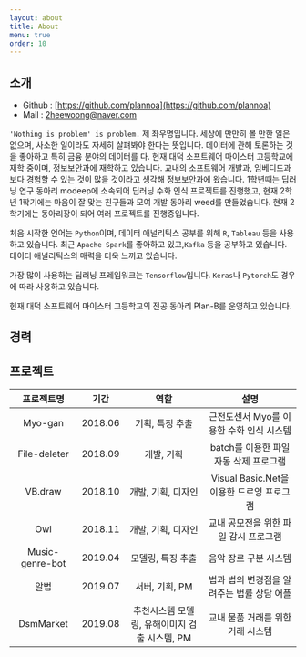 ```yaml
---
layout: about
title: About
menu: true
order: 10
---
```


## 소개 
- Github : [https://github.com/plannoa](https://github.com/plannoa)
- Mail : <2heewoong@naver.com>

```'Nothing is problem' is problem.``` 제 좌우명입니다.  세상에 만만히 볼 만한 일은 없으며, 사소한 일이라도 자세히 살펴봐야 한다는 뜻입니다. 데이터에 관해 토론하는 것을 좋아하고 특히 금융 분야의 데이터를 다. 현재 대덕 소프트웨어 마이스터 고등학교에 재학 중이며, 정보보안과에 재학하고 있습니다. 교내의 소프트웨어 개발과, 임베디드과보다 경험할 수 있는 것이 많을 것이라고 생각해 정보보안과에 왔습니다. 1학년때는 딥러닝 연구 동아리 modeep에 소속되어 딥러닝 수화 인식 프로젝트를 진행했고, 현재 2학년 1학기에는 마음이 잘 맞는 친구들과 모여 개발 동아리 weed를 만들었습니다. 현재 2학기에는 동아리장이 되어 여러 프로젝트를 진행중입니다.

처음 시작한 언어는 ```Python```이며, 데이터 애널리틱스 공부를 위해  ```R```, ```Tableau``` 등을 사용하고 있습니다. 최근 ```Apache Spark```를 좋아하고 있고,```Kafka``` 등을 공부하고 있습니다. 데이터 애널리틱스의 매력을 더욱 느끼고 있습니다.  

가장 많이 사용하는 딥러닝 프레임워크는 ```Tensorflow```입니다. ```Keras```나 ```Pytorch```도 경우에 따라 사용하고 있습니다. 

현재 대덕 소프트웨어 마이스터 고등학교의 전공 동아리 Plan-B를 운영하고 있습니다.


## 경력


## 프로젝트

|   프로젝트명    |  기간   |                     역할                      |                    설명                    |
| :-------------: | :-----: | :-------------------------------------------: | :----------------------------------------: |
|     Myo-gan     | 2018.06 |                기획, 특징 추출                |  근전도센서 Myo를 이용한 수화 인식 시스템  |
|  File-deleter   | 2018.09 |                  개발, 기획                   |   batch를 이용한 파일 자동 삭제 프로그램   |
|     VB.draw     | 2018.10 |              개발, 기획, 디자인               | Visual Basic.Net을 이용한 드로잉 프로그램  |
|       Owl       | 2018.11 |              개발, 기획, 디자인               |   교내 공모전을 위한 파일 감시 프로그램    |
| Music-genre-bot | 2019.04 |               모델링, 특징 추출               |           음악 장르 구분 시스템            |
|      알법       | 2019.07 |                서버, 기획, PM                 | 법과 법의 변경점을 알려주는 법률 상담 어플 |
|    DsmMarket    | 2019.08 | 추천시스템 모델링, 유해이미지 검출 시스템, PM |     교내 물품 거래를 위한 거래 시스템      |

